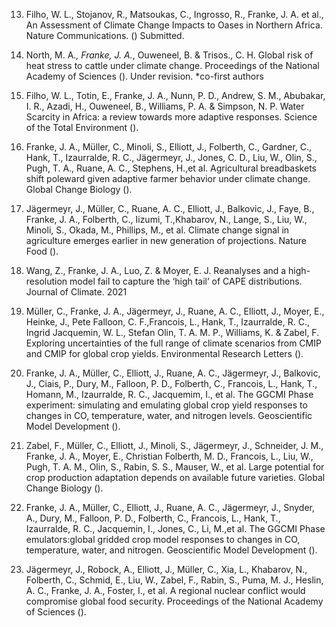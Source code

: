 13. Filho, W. L., Stojanov, R., Matsoukas, C., Ingrosso, R., Franke, J. A. et al., An Assessment of Climate Change Impacts to Oases in Northern Africa. Nature Communications. (    ) Submitted.
12. North, M. A.*, Franke, J. A.*, Ouweneel, B. & Trisos., C. H. Global risk of heat stress to cattle under climate change. Proceedings of the National Academy of Sciences (    ). Under revision. *co-first authors
11. Filho, W. L., Totin, E., Franke, J. A., Nunn, P. D., Andrew, S. M., Abubakar, I. R., Azadi, H., Ouweneel, B., Williams, P. A. & Simpson, N. P. Water Scarcity in Africa: a review towards more adaptive responses. Science of the Total Environment (    ).
10. Franke, J. A., Müller, C., Minoli, S., Elliott, J., Folberth, C., Gardner, C., Hank, T., Izaurralde, R. C., Jägermeyr, J., Jones, C. D., Liu, W., Olin, S., Pugh, T. A., Ruane, A. C., Stephens, H.,et al. Agricultural breadbaskets shift poleward given adaptive farmer behavior under climate change. Global Change Biology (    ).
9. Jägermeyr, J., Müller, C., Ruane, A. C., Elliott, J., Balkovic, J., Faye, B., Franke, J. A., Folberth, C., Iizumi, T.,Khabarov, N., Lange, S., Liu, W., Minoli, S., Okada, M., Phillips, M., et al. Climate change signal in agriculture emerges earlier in new generation of projections. Nature Food (    ).
8. Wang, Z., Franke, J. A., Luo, Z. & Moyer, E. J. Reanalyses and a high-resolution model fail to capture the ‘high tail’ of CAPE distributions. Journal of Climate. 2021
5. Müller, C., Franke, J. A., Jägermeyr, J., Ruane, A. C., Elliott, J., Moyer, E., Heinke, J., Pete Falloon, C. F.,Francois, L., Hank, T., Izaurralde, R. C., Ingrid Jacquemin, W. L., Stefan Olin, T. A. M. P., Williams, K. & Zabel, F. Exploring uncertainties of the full range of climate scenarios from CMIP  and CMIP  for global crop yields. Environmental Research Letters (    ).

4. Franke, J. A., Müller, C., Elliott, J., Ruane, A. C., Jägermeyr, J., Balkovic, J., Ciais, P., Dury, M., Falloon, P. D., Folberth, C., Francois, L., Hank, T., Ho mann, M., Izaurralde, R. C., Jacquemim, I., et al. The GGCMI Phase   experiment: simulating and emulating global crop yield responses to changes in CO , temperature, water, and nitrogen levels. Geoscientific Model Development (    ).

3. Zabel, F., Müller, C., Elliott, J., Minoli, S., Jägermeyr, J., Schneider, J. M., Franke, J. A., Moyer, E., Christian Folberth, M. D., Francois, L., Liu, W., Pugh, T. A. M., Olin, S., Rabin, S. S., Mauser, W., et al. Large potential for crop production adaptation depends on available future varieties. Global Change Biology (    ).

2. Franke, J. A., Müller, C., Elliott, J., Ruane, A. C., Jägermeyr, J., Snyder, A., Dury, M., Falloon, P. D., Folberth, C., Francois, L., Hank, T., Izaurralde, R. C., Jacquemin, I., Jones, C., Li, M.,et al. The GGCMI Phase   emulators:global gridded crop model responses to changes in CO , temperature, water, and nitrogen. Geoscientific Model Development (    ).
 
1. Jägermeyr, J., Robock, A., Elliott, J., Müller, C., Xia, L., Khabarov, N., Folberth, C., Schmid, E., Liu, W., Zabel, F., Rabin, S., Puma, M. J., Heslin, A. C., Franke, J. A., Foster, I., et al. A regional nuclear conflict would compromise global food security. Proceedings of the National Academy of Sciences (    ).
